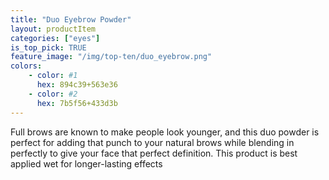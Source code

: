 ```yaml
---
title: "Duo Eyebrow Powder"
layout: productItem
categories: ["eyes"]
is_top_pick: TRUE
feature_image: "/img/top-ten/duo_eyebrow.png"
colors:
    - color: #1
      hex: 894c39+563e36 
    - color: #2
      hex: 7b5f56+433d3b
---
```

Full brows are known to make people look younger, and this duo powder is perfect for adding that punch to your natural brows while blending in perfectly to give your face that perfect definition. This product is best applied wet for longer-lasting effects